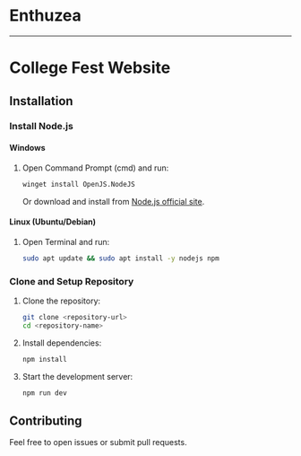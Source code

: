 # Enthuzea
---
# College Fest Website

## Installation

### Install Node.js

#### Windows
1. Open Command Prompt (cmd) and run:
   ```sh
   winget install OpenJS.NodeJS
   ```
   Or download and install from [Node.js official site](https://nodejs.org/).

#### Linux (Ubuntu/Debian)
1. Open Terminal and run:
   ```sh
   sudo apt update && sudo apt install -y nodejs npm
   ```

### Clone and Setup Repository
1. Clone the repository:
   ```sh
   git clone <repository-url>
   cd <repository-name>
   ```
2. Install dependencies:
   ```sh
   npm install
   ```
3. Start the development server:
   ```sh
   npm run dev
   ```

## Contributing
Feel free to open issues or submit pull requests.